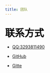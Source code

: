 ```yaml
---
title: 团队
---
```


<script setup>
import {
  VPTeamPage,
  VPTeamPageTitle,
  VPTeamMembers
} from 'vitepress/theme'


const svg = {
  gitee:'<svg t="1688198073080" class="icon" viewBox="0 0 1024 1024" version="1.1" xmlns="http://www.w3.org/2000/svg" p-id="1524" width="200" height="200"><path d="M512 1024C229.222 1024 0 794.778 0 512S229.222 0 512 0s512 229.222 512 512-229.222 512-512 512z m259.149-568.883h-290.74a25.293 25.293 0 0 0-25.292 25.293l-0.026 63.206c0 13.952 11.315 25.293 25.267 25.293h177.024c13.978 0 25.293 11.315 25.293 25.267v12.646a75.853 75.853 0 0 1-75.853 75.853h-240.23a25.293 25.293 0 0 1-25.267-25.293V417.203a75.853 75.853 0 0 1 75.827-75.853h353.946a25.293 25.293 0 0 0 25.267-25.292l0.077-63.207a25.293 25.293 0 0 0-25.268-25.293H417.152a189.62 189.62 0 0 0-189.62 189.645V771.15c0 13.977 11.316 25.293 25.294 25.293h372.94a170.65 170.65 0 0 0 170.65-170.65V480.384a25.293 25.293 0 0 0-25.293-25.267z" fill="#C71D23" p-id="1525"></path></svg>'

  
}






const members = [
  {
    avatar: 'Contributors/海琴烟.jpg',
    name: '旧忆 残梦',
    title: '文档书写者',
    links: [
      { icon: 'github', link: 'https://github.com/Oldmemorie'},
       { icon: {
        svg:svg.gitee
        },
       link: 'https://gitee.com/ningmengchongshui',
       ariaLabel: 'gitee'
      },
     ],
      sponsor:'https://afdian.net/a/oldmemorie'
  },
   {
    avatar: 'https://foruda.gitee.com/avatar/1677152875659480553/8865979_hikari666_1656301991.png!avatar200',
    name: '渔火Arcadia',
    title: '提供云崽相关内容索引库',
    links: [
      { icon: 'github', link: 'https://github.com/yhArcadia/Yunzai-Bot-plugins-index'},
     { icon: {
        svg:svg.gitee
        },
      link: 'https://gitee.com/yhArcadia/Yunzai-Bot-plugins-index'
    },
 
     
        ],
  },
  {
    avatar: 'https://foruda.gitee.com/avatar/1676971263206987923/1485053_le-niao_1637417114.png!avatar200',
    name: 'Le-niao',
    title: '提供原版 Yunzai',
    links: [
      { icon: 'github', link: 'https://github.com/Le-niao/Yunzai-Bot'},
     { icon: {
        svg:svg.gitee
        },
      link: 'https://gitee.com/Le-niao/Yunzai-Bot'
    },
 
     
        ],
  },
  {
    avatar: 'https://foruda.gitee.com/avatar/1677029104898914034/4964418_yoimiya-kokomi_1647934929.png!avatar200',
    name: 'Kokomi',
    title: '喵版 Yunzai，及喵喵插件 (miao-plugin)',
    links: [
      { icon: 'github', link: 'https://github.com/yoimiya-kokomi/Miao-Yunzai'},
     { icon: {
        svg:svg.gitee
        },
      link: 'https://gitee.com/yoimiya-kokomi/Miao-Yunzai'
    },
 
     
        ],
  },
   {
    avatar: 'https://foruda.gitee.com/avatar/1677190833188346129/9890079_timerainstarsky_1655887701.png!avatar200',
    name: '时雨🌌星空',
    title: 'TRSS-Yunzai,TRSS一键部署脚本',
    links: [
      { icon: 'github', link: 'https://github.com/TimeRainStarSky/Yunzai'},
     { icon: {
        svg:svg.gitee
        },
      link: 'https://gitee.com/TimeRainStarSky/Yunzai'
    },
 
     
        ],
  },
  {
    avatar: 'https://foruda.gitee.com/avatar/1677208489500495040/10396541_nwflower_1657119167.png!avatar200',
    name: '听语惊花',
    title: 'Yunzai-Bot-lite，轻量版，无原神功能',
    links: [
      { icon: 'github', link: 'https://github.com/Nwflower/yunzai-bot-lite'},
     { icon: {
        svg:svg.gitee
        },
      link: 'https://gitee.com/Nwflower/yunzai-bot-lite'
    },
 
     
        ],
  },
   {
    avatar: 'Contributors/海琴烟.jpg',
    name: '旧忆 残梦',
    title: '文档书写者',
    links: [
      { icon: 'github', link: 'https://github.com/Oldmemorie'},
       { icon: {
        svg:svg.gitee
        },
       link: 'https://gitee.com/ningmengchongshui',
       ariaLabel: 'gitee'
      },
     ],
      sponsor:'https://afdian.net/a/oldmemorie'
  },
    {
    avatar: 'Contributors/海琴烟.jpg',
    name: '旧忆 残梦',
    title: '文档书写者',
    links: [
      { icon: 'github', link: 'https://github.com/Oldmemorie'},
       { icon: {
        svg:svg.gitee
        },
       link: 'https://gitee.com/ningmengchongshui',
       ariaLabel: 'gitee'
      },
     ],
      sponsor:'https://afdian.net/a/oldmemorie'
  },
   {
    avatar: 'Contributors/海琴烟.jpg',
    name: '旧忆 残梦',
    title: '文档书写者',
    links: [
      { icon: 'github', link: 'https://github.com/Oldmemorie'},
       { icon: {
        svg:svg.gitee
        },
       link: 'https://gitee.com/ningmengchongshui',
       ariaLabel: 'gitee'
      },
     ],
      sponsor:'https://afdian.net/a/oldmemorie'
  },
   {
    avatar: 'Contributors/海琴烟.jpg',
    name: '旧忆 残梦',
    title: '文档书写者',
    links: [
      { icon: 'github', link: 'https://github.com/Oldmemorie'},
       { icon: {
        svg:svg.gitee
        },
       link: 'https://gitee.com/ningmengchongshui',
       ariaLabel: 'gitee'
      },
     ],
      sponsor:'https://afdian.net/a/oldmemorie'
  },
    {
    avatar: 'Contributors/海琴烟.jpg',
    name: '旧忆 残梦',
    title: '文档书写者',
    links: [
      { icon: 'github', link: 'https://github.com/Oldmemorie'},
       { icon: {
        svg:svg.gitee
        },
       link: 'https://gitee.com/ningmengchongshui',
       ariaLabel: 'gitee'
      },
     ],
      sponsor:'https://afdian.net/a/oldmemorie'
  },
   {
    avatar: 'Contributors/海琴烟.jpg',
    name: '旧忆 残梦',
    title: '文档书写者',
    links: [
      { icon: 'github', link: 'https://github.com/Oldmemorie'},
       { icon: {
        svg:svg.gitee
        },
       link: 'https://gitee.com/ningmengchongshui',
       ariaLabel: 'gitee'
      },
     ],
      sponsor:'https://afdian.net/a/oldmemorie'
  },
   {
    avatar: 'Contributors/海琴烟.jpg',
    name: '旧忆 残梦',
    title: '文档书写者',
    links: [
      { icon: 'github', link: 'https://github.com/Oldmemorie'},
       { icon: {
        svg:svg.gitee
        },
       link: 'https://gitee.com/ningmengchongshui',
       ariaLabel: 'gitee'
      },
     ],
      sponsor:'https://afdian.net/a/oldmemorie'
  },
    {
    avatar: 'Contributors/海琴烟.jpg',
    name: '旧忆 残梦',
    title: '文档书写者',
    links: [
      { icon: 'github', link: 'https://github.com/Oldmemorie'},
       { icon: {
        svg:svg.gitee
        },
       link: 'https://gitee.com/ningmengchongshui',
       ariaLabel: 'gitee'
      },
     ],
      sponsor:'https://afdian.net/a/oldmemorie'
  },
   {
    avatar: 'Contributors/海琴烟.jpg',
    name: '旧忆 残梦',
    title: '文档书写者',
    links: [
      { icon: 'github', link: 'https://github.com/Oldmemorie'},
       { icon: {
        svg:svg.gitee
        },
       link: 'https://gitee.com/ningmengchongshui',
       ariaLabel: 'gitee'
      },
     ],
      sponsor:'https://afdian.net/a/oldmemorie'
  },
   {
    avatar: 'Contributors/海琴烟.jpg',
    name: '旧忆 残梦',
    title: '文档书写者',
    links: [
      { icon: 'github', link: 'https://github.com/Oldmemorie'},
       { icon: {
        svg:svg.gitee
        },
       link: 'https://gitee.com/ningmengchongshui',
       ariaLabel: 'gitee'
      },
     ],
      sponsor:'https://afdian.net/a/oldmemorie'
  },
    {
    avatar: 'Contributors/海琴烟.jpg',
    name: '旧忆 残梦',
    title: '文档书写者',
    links: [
      { icon: 'github', link: 'https://github.com/Oldmemorie'},
       { icon: {
        svg:svg.gitee
        },
       link: 'https://gitee.com/ningmengchongshui',
       ariaLabel: 'gitee'
      },
     ],
      sponsor:'https://afdian.net/a/oldmemorie'
  },
   {
    avatar: 'Contributors/海琴烟.jpg',
    name: '旧忆 残梦',
    title: '文档书写者',
    links: [
      { icon: 'github', link: 'https://github.com/Oldmemorie'},
       { icon: {
        svg:svg.gitee
        },
       link: 'https://gitee.com/ningmengchongshui',
       ariaLabel: 'gitee'
      },
     ],
      sponsor:'https://afdian.net/a/oldmemorie'
  },
   {
    avatar: 'Contributors/海琴烟.jpg',
    name: '旧忆 残梦',
    title: '文档书写者',
    links: [
      { icon: 'github', link: 'https://github.com/Oldmemorie'},
       { icon: {
        svg:svg.gitee
        },
       link: 'https://gitee.com/ningmengchongshui',
       ariaLabel: 'gitee'
      },
     ],
      sponsor:'https://afdian.net/a/oldmemorie'
  },
    {
    avatar: 'Contributors/海琴烟.jpg',
    name: '旧忆 残梦',
    title: '文档书写者',
    links: [
      { icon: 'github', link: 'https://github.com/Oldmemorie'},
       { icon: {
        svg:svg.gitee
        },
       link: 'https://gitee.com/ningmengchongshui',
       ariaLabel: 'gitee'
      },
     ],
      sponsor:'https://afdian.net/a/oldmemorie'
  },
   {
    avatar: 'Contributors/海琴烟.jpg',
    name: '旧忆 残梦',
    title: '文档书写者',
    links: [
      { icon: 'github', link: 'https://github.com/Oldmemorie'},
       { icon: {
        svg:svg.gitee
        },
       link: 'https://gitee.com/ningmengchongshui',
       ariaLabel: 'gitee'
      },
     ],
      sponsor:'https://afdian.net/a/oldmemorie'
  },
   {
    avatar: 'Contributors/海琴烟.jpg',
    name: '旧忆 残梦',
    title: '文档书写者',
    links: [
      { icon: 'github', link: 'https://github.com/Oldmemorie'},
       { icon: {
        svg:svg.gitee
        },
       link: 'https://gitee.com/ningmengchongshui',
       ariaLabel: 'gitee'
      },
     ],
      sponsor:'https://afdian.net/a/oldmemorie'
  },
    {
    avatar: 'Contributors/海琴烟.jpg',
    name: '旧忆 残梦',
    title: '文档书写者',
    links: [
      { icon: 'github', link: 'https://github.com/Oldmemorie'},
       { icon: {
        svg:svg.gitee
        },
       link: 'https://gitee.com/ningmengchongshui',
       ariaLabel: 'gitee'
      },
     ],
      sponsor:'https://afdian.net/a/oldmemorie'
  },
   {
    avatar: 'Contributors/海琴烟.jpg',
    name: '旧忆 残梦',
    title: '文档书写者',
    links: [
      { icon: 'github', link: 'https://github.com/Oldmemorie'},
       { icon: {
        svg:svg.gitee
        },
       link: 'https://gitee.com/ningmengchongshui',
       ariaLabel: 'gitee'
      },
     ],
      sponsor:'https://afdian.net/a/oldmemorie'
  },
   {
    avatar: 'Contributors/海琴烟.jpg',
    name: '旧忆 残梦',
    title: '文档书写者',
    links: [
      { icon: 'github', link: 'https://github.com/Oldmemorie'},
       { icon: {
        svg:svg.gitee
        },
       link: 'https://gitee.com/ningmengchongshui',
       ariaLabel: 'gitee'
      },
     ],
      sponsor:'https://afdian.net/a/oldmemorie'
  },
    {
    avatar: 'Contributors/海琴烟.jpg',
    name: '旧忆 残梦',
    title: '文档书写者',
    links: [
      { icon: 'github', link: 'https://github.com/Oldmemorie'},
       { icon: {
        svg:svg.gitee
        },
       link: 'https://gitee.com/ningmengchongshui',
       ariaLabel: 'gitee'
      },
     ],
      sponsor:'https://afdian.net/a/oldmemorie'
  },
   {
    avatar: 'Contributors/海琴烟.jpg',
    name: '旧忆 残梦',
    title: '文档书写者',
    links: [
      { icon: 'github', link: 'https://github.com/Oldmemorie'},
       { icon: {
        svg:svg.gitee
        },
       link: 'https://gitee.com/ningmengchongshui',
       ariaLabel: 'gitee'
      },
     ],
      sponsor:'https://afdian.net/a/oldmemorie'
  },
   {
    avatar: 'Contributors/海琴烟.jpg',
    name: '旧忆 残梦',
    title: '文档书写者',
    links: [
      { icon: 'github', link: 'https://github.com/Oldmemorie'},
       { icon: {
        svg:svg.gitee
        },
       link: 'https://gitee.com/ningmengchongshui',
       ariaLabel: 'gitee'
      },
     ],
      sponsor:'https://afdian.net/a/oldmemorie'
  },
    {
    avatar: 'Contributors/海琴烟.jpg',
    name: '旧忆 残梦',
    title: '文档书写者',
    links: [
      { icon: 'github', link: 'https://github.com/Oldmemorie'},
       { icon: {
        svg:svg.gitee
        },
       link: 'https://gitee.com/ningmengchongshui',
       ariaLabel: 'gitee'
      },
     ],
      sponsor:'https://afdian.net/a/oldmemorie'
  },
   {
    avatar: 'Contributors/海琴烟.jpg',
    name: '旧忆 残梦',
    title: '文档书写者',
    links: [
      { icon: 'github', link: 'https://github.com/Oldmemorie'},
       { icon: {
        svg:svg.gitee
        },
       link: 'https://gitee.com/ningmengchongshui',
       ariaLabel: 'gitee'
      },
     ],
      sponsor:'https://afdian.net/a/oldmemorie'
  },
   {
    avatar: 'Contributors/海琴烟.jpg',
    name: '旧忆 残梦',
    title: '文档书写者',
    links: [
      { icon: 'github', link: 'https://github.com/Oldmemorie'},
       { icon: {
        svg:svg.gitee
        },
       link: 'https://gitee.com/ningmengchongshui',
       ariaLabel: 'gitee'
      },
     ],
      sponsor:'https://afdian.net/a/oldmemorie'
  },
    {
    avatar: 'Contributors/海琴烟.jpg',
    name: '旧忆 残梦',
    title: '文档书写者',
    links: [
      { icon: 'github', link: 'https://github.com/Oldmemorie'},
       { icon: {
        svg:svg.gitee
        },
       link: 'https://gitee.com/ningmengchongshui',
       ariaLabel: 'gitee'
      },
     ],
      sponsor:'https://afdian.net/a/oldmemorie'
  },
   {
    avatar: 'Contributors/海琴烟.jpg',
    name: '旧忆 残梦',
    title: '文档书写者',
    links: [
      { icon: 'github', link: 'https://github.com/Oldmemorie'},
       { icon: {
        svg:svg.gitee
        },
       link: 'https://gitee.com/ningmengchongshui',
       ariaLabel: 'gitee'
      },
     ],
      sponsor:'https://afdian.net/a/oldmemorie'
  },
   {
    avatar: 'Contributors/海琴烟.jpg',
    name: '旧忆 残梦',
    title: '文档书写者',
    links: [
      { icon: 'github', link: 'https://github.com/Oldmemorie'},
       { icon: {
        svg:svg.gitee
        },
       link: 'https://gitee.com/ningmengchongshui',
       ariaLabel: 'gitee'
      },
     ],
      sponsor:'https://afdian.net/a/oldmemorie'
  },
    {
    avatar: 'Contributors/海琴烟.jpg',
    name: '旧忆 残梦',
    title: '文档书写者',
    links: [
      { icon: 'github', link: 'https://github.com/Oldmemorie'},
       { icon: {
        svg:svg.gitee
        },
       link: 'https://gitee.com/ningmengchongshui',
       ariaLabel: 'gitee'
      },
     ],
      sponsor:'https://afdian.net/a/oldmemorie'
  },
   {
    avatar: 'Contributors/海琴烟.jpg',
    name: '旧忆 残梦',
    title: '文档书写者',
    links: [
      { icon: 'github', link: 'https://github.com/Oldmemorie'},
       { icon: {
        svg:svg.gitee
        },
       link: 'https://gitee.com/ningmengchongshui',
       ariaLabel: 'gitee'
      },
     ],
      sponsor:'https://afdian.net/a/oldmemorie'
  },
   {
    avatar: 'Contributors/海琴烟.jpg',
    name: '旧忆 残梦',
    title: '文档书写者',
    links: [
      { icon: 'github', link: 'https://github.com/Oldmemorie'},
       { icon: {
        svg:svg.gitee
        },
       link: 'https://gitee.com/ningmengchongshui',
       ariaLabel: 'gitee'
      },
     ],
      sponsor:'https://afdian.net/a/oldmemorie'
  },
    {
    avatar: 'Contributors/海琴烟.jpg',
    name: '旧忆 残梦',
    title: '文档书写者',
    links: [
      { icon: 'github', link: 'https://github.com/Oldmemorie'},
       { icon: {
        svg:svg.gitee
        },
       link: 'https://gitee.com/ningmengchongshui',
       ariaLabel: 'gitee'
      },
     ],
      sponsor:'https://afdian.net/a/oldmemorie'
  },
   {
    avatar: 'Contributors/海琴烟.jpg',
    name: '旧忆 残梦',
    title: '文档书写者',
    links: [
      { icon: 'github', link: 'https://github.com/Oldmemorie'},
       { icon: {
        svg:svg.gitee
        },
       link: 'https://gitee.com/ningmengchongshui',
       ariaLabel: 'gitee'
      },
     ],
      sponsor:'https://afdian.net/a/oldmemorie'
  }, {
    avatar: 'Contributors/海琴烟.jpg',
    name: '旧忆 残梦',
    title: '文档书写者',
    links: [
      { icon: 'github', link: 'https://github.com/Oldmemorie'},
       { icon: {
        svg:svg.gitee
        },
       link: 'https://gitee.com/ningmengchongshui',
       ariaLabel: 'gitee'
      },
     ],
      sponsor:'https://afdian.net/a/oldmemorie'
  },
    {
    avatar: 'Contributors/海琴烟.jpg',
    name: '旧忆 残梦',
    title: '文档书写者',
    links: [
      { icon: 'github', link: 'https://github.com/Oldmemorie'},
       { icon: {
        svg:svg.gitee
        },
       link: 'https://gitee.com/ningmengchongshui',
       ariaLabel: 'gitee'
      },
     ],
      sponsor:'https://afdian.net/a/oldmemorie'
  },
   {
    avatar: 'Contributors/海琴烟.jpg',
    name: '旧忆 残梦',
    title: '文档书写者',
    links: [
      { icon: 'github', link: 'https://github.com/Oldmemorie'},
       { icon: {
        svg:svg.gitee
        },
       link: 'https://gitee.com/ningmengchongshui',
       ariaLabel: 'gitee'
      },
     ],
      sponsor:'https://afdian.net/a/oldmemorie'
  },
  
  
]
</script>

<VPTeamPage>
  <VPTeamPageTitle>
    <template #title>
      Yunzai bot 及其贡献者
    </template>
    <template #lead>
     此页面尚未完成，施工中
    </template>
  </VPTeamPageTitle>
  <VPTeamMembers
    size="small"
    :members="members"
  />
</VPTeamPage>



## <font color=black size=6  >联系方式</font>
  
  

- [ QQ:3293811490](https://qm.qq.com/cgi-bin/qm/qr?k=stVxYiM6baJII6OwS9rWJcvs_loagz9G&noverify=0&personal_qrcode_source=3)

- [ GitHub ](https://github.com/Oldmemorie)

- [Gitte ](https://gitee.com/Oldmemories)

